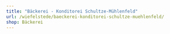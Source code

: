 ```yaml
---
title: "Bäckerei - Konditorei Schultze-Mühlenfeld"
url: /wiefelstede/baeckerei-konditorei-schultze-muehlenfeld/
shop: Bäckerei
---
```

